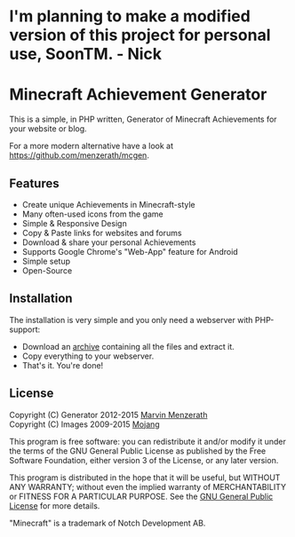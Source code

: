 # I'm planning to make a modified version of this project for personal use, SoonTM. - Nick



# Minecraft Achievement Generator
This is a simple, in PHP written, Generator of Minecraft Achievements for your website or blog.

For a more modern alternative have a look at https://github.com/menzerath/mcgen.

## Features
* Create unique Achievements in Minecraft-style
* Many often-used icons from the game
* Simple & Responsive Design
* Copy & Paste links for websites and forums
* Download & share your personal Achievements
* Supports Google Chrome's "Web-App" feature for Android
* Simple setup
* Open-Source

## Installation
The installation is very simple and you only need a webserver with PHP-support:
* Download an [archive](https://github.com/menzerath/minecraft-achievement-generator/archive/refs/heads/master.zip) containing all the files and extract it.
* Copy everything to your webserver.
* That's it. You're done!

## License
Copyright (C) Generator 2012-2015 [Marvin Menzerath](https://github.com/menzerath)  
Copyright (C) Images 2009-2015 [Mojang](https://mojang.com)

This program is free software: you can redistribute it and/or modify it under the terms of the GNU General Public License as published by the Free Software Foundation, either version 3 of the License, or any later version.

This program is distributed in the hope that it will be useful, but WITHOUT ANY WARRANTY; without even the implied warranty of MERCHANTABILITY or FITNESS FOR A PARTICULAR PURPOSE. See the [GNU General Public License](https://github.com/MarvinMenzerath/MinecraftAchievementGenerator/blob/master/LICENSE) for more details.

"Minecraft" is a trademark of Notch Development AB.
